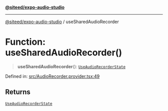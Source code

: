 [**@siteed/expo-audio-studio**](../README.md)

***

[@siteed/expo-audio-studio](../README.md) / useSharedAudioRecorder

# Function: useSharedAudioRecorder()

> **useSharedAudioRecorder**(): [`UseAudioRecorderState`](../interfaces/UseAudioRecorderState.md)

Defined in: [src/AudioRecorder.provider.tsx:49](https://github.com/deeeed/expo-audio-stream/blob/34c8c0f2f587ecde9adf97c539289b128f0bccc1/packages/expo-audio-studio/src/AudioRecorder.provider.tsx#L49)

## Returns

[`UseAudioRecorderState`](../interfaces/UseAudioRecorderState.md)
